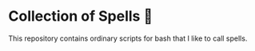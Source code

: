 # Collection of Spells :crystal_ball:

This repository contains ordinary scripts for bash that I like to call spells.
